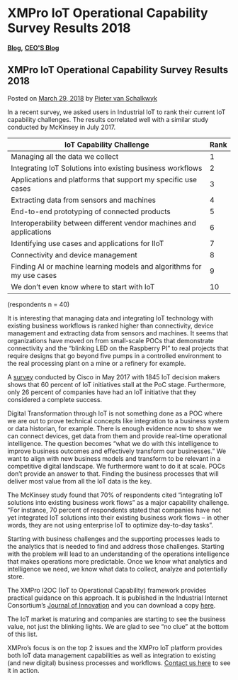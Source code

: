 # XMPro IoT Operational Capability Survey Results 2018

[**Blog**](https://xmpro.com/category/blog/)**,** [**CEO'S Blog**](https://xmpro.com/category/blog/pieter-blog/)

## XMPro IoT Operational Capability Survey Results 2018

Posted on [March 29, 2018](https://xmpro.com/iot-operational-capability-survey-2018/) by [Pieter van Schalkwyk](https://xmpro.com/author/pietervs/)



In a recent survey, we asked users in Industrial IoT to rank their current IoT capability challenges. The results correlated well with a similar study conducted by McKinsey in July 2017.

| **IoT Capability Challenge**                                          | **Rank** |
| --------------------------------------------------------------------- | -------- |
| Managing all the data we collect                                      | 1        |
| Integrating IoT Solutions into existing business workflows            | 2        |
| Applications and platforms that support my specific use cases         | 3        |
| Extracting data from sensors and machines                             | 4        |
| End-to-end prototyping of connected products                          | 5        |
| Interoperability between different vendor machines and applications   | 6        |
| Identifying use cases and applications for IIoT                       | 7        |
| Connectivity and device management                                    | 8        |
| Finding AI or machine learning models and algorithms for my use cases | 9        |
| We don’t even know where to start with IoT                            | 10       |

(respondents n = 40)

It is interesting that managing data and integrating IoT technology with existing business workflows is ranked higher than connectivity, device management and extracting data from sensors and machines. It seems that organizations have moved on from small-scale POCs that demonstrate connectivity and the “blinking LED on the Raspberry PI” to real projects that require designs that go beyond five pumps in a controlled environment to the real processing plant on a mine or a refinery for example.

A [survey](https://newsroom.cisco.com/press-release-content?articleId=1847422) conducted by Cisco in May 2017 with 1845 IoT decision makers shows that 60 percent of IoT initiatives stall at the PoC stage. Furthermore, only 26 percent of companies have had an IoT initiative that they considered a complete success.

Digital Transformation through IoT is not something done as a POC where we are out to prove technical concepts like integration to a business system or data historian, for example. There is enough evidence now to show we can connect devices, get data from them and provide real-time operational intelligence. The question becomes “what we do with this intelligence to improve business outcomes and effectively transform our businesses.” We want to align with new business models and transform to be relevant in a competitive digital landscape.  We furthermore want to do it at scale. POCs don’t provide an answer to that. Finding the business processes that will deliver most value from all the IoT data is the key.

The McKinsey study found that 70% of respondents cited “integrating IoT solutions into existing business work flows” as a major capability challenge. “For instance, 70 percent of respondents stated that companies have not yet integrated IoT solutions into their existing business work flows – in other words, they are not using enterprise IoT to optimize day-to-day tasks”.

Starting with business challenges and the supporting processes leads to the analytics that is needed to find and address those challenges. Starting with the problem will lead to an understanding of the operations intelligence that makes operations more predictable. Once we know what analytics and intelligence we need, we know what data to collect, analyze and potentially store.

The XMPro I2OC (IoT to Operational Capability) framework provides practical guidance on this approach. It is published in the Industrial Internet Consortium’s [Journal of Innovation](http://www.iiconsortium.org/journal-of-innovation.htm) and you can download a copy [here](http://www.iiconsortium.org/news/joi-articles/2018-March_PracFrameworkTechintoOpCap_XMPro.pdf).



The IoT market is maturing and companies are starting to see the business value, not just the blinking lights. We are glad to see “no clue” at the bottom of this list.

XMPro’s focus is on the top 2 issues and the XMPro IoT platform provides both IoT data management capabilities as well as integration to existing (and new digital) business processes and workflows. [Contact us here](https://xmpro.com/contact-us/) to see it in action.




